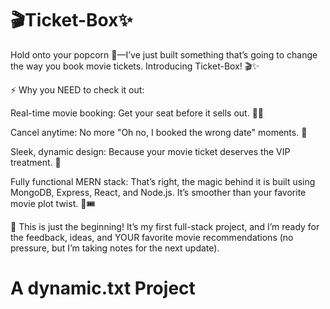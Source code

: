 # 🎬Ticket-Box✨
Hold onto your popcorn 🍿—I’ve just built something that’s going to change the way you book movie tickets. Introducing Ticket-Box! 🎬✨

⚡ Why you NEED to check it out:

Real-time movie booking: Get your seat before it sells out. 🏃💨

Cancel anytime: No more "Oh no, I booked the wrong date" moments. 🙈

Sleek, dynamic design: Because your movie ticket deserves the VIP treatment. 👑

Fully functional MERN stack: That’s right, the magic behind it is built using MongoDB, Express, React, and Node.js. It’s smoother than your favorite movie plot twist. 🎥🎟️

👀 This is just the beginning! It’s my first full-stack project, and I’m ready for the feedback, ideas, and YOUR favorite movie recommendations (no pressure, but I’m taking notes for the next update).


# A dynamic.txt Project

